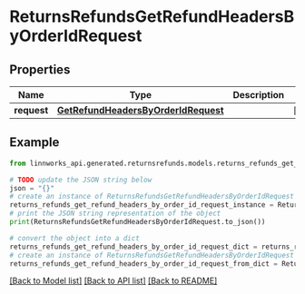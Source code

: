 # ReturnsRefundsGetRefundHeadersByOrderIdRequest


## Properties

Name | Type | Description | Notes
------------ | ------------- | ------------- | -------------
**request** | [**GetRefundHeadersByOrderIdRequest**](GetRefundHeadersByOrderIdRequest.md) |  | [optional] 

## Example

```python
from linnworks_api.generated.returnsrefunds.models.returns_refunds_get_refund_headers_by_order_id_request import ReturnsRefundsGetRefundHeadersByOrderIdRequest

# TODO update the JSON string below
json = "{}"
# create an instance of ReturnsRefundsGetRefundHeadersByOrderIdRequest from a JSON string
returns_refunds_get_refund_headers_by_order_id_request_instance = ReturnsRefundsGetRefundHeadersByOrderIdRequest.from_json(json)
# print the JSON string representation of the object
print(ReturnsRefundsGetRefundHeadersByOrderIdRequest.to_json())

# convert the object into a dict
returns_refunds_get_refund_headers_by_order_id_request_dict = returns_refunds_get_refund_headers_by_order_id_request_instance.to_dict()
# create an instance of ReturnsRefundsGetRefundHeadersByOrderIdRequest from a dict
returns_refunds_get_refund_headers_by_order_id_request_from_dict = ReturnsRefundsGetRefundHeadersByOrderIdRequest.from_dict(returns_refunds_get_refund_headers_by_order_id_request_dict)
```
[[Back to Model list]](../README.md#documentation-for-models) [[Back to API list]](../README.md#documentation-for-api-endpoints) [[Back to README]](../README.md)


